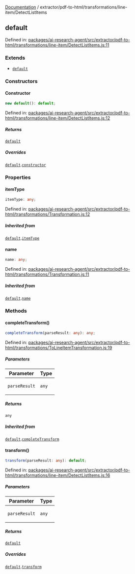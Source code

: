 [Documentation](../../../../modules.md) / extractor/pdf-to-html/transformations/line-item/DetectListItems

## default

Defined in: [packages/ai-research-agent/src/extractor/pdf-to-html/transformations/line-item/DetectListItems.js:11](https://github.com/vtempest/ai-research-agent/tree/master/packages/ai-research-agent/src/extractor/pdf-to-html/transformations/line-item/DetectListItems.js#L11)

### Extends

- [`default`](../ToLineItemTransformation.md#default)

### Constructors

#### Constructor

```ts
new default(): default;
```

Defined in: [packages/ai-research-agent/src/extractor/pdf-to-html/transformations/line-item/DetectListItems.js:12](https://github.com/vtempest/ai-research-agent/tree/master/packages/ai-research-agent/src/extractor/pdf-to-html/transformations/line-item/DetectListItems.js#L12)

##### Returns

[`default`](#default)

##### Overrides

[`default`](../ToLineItemTransformation.md#default).[`constructor`](../ToLineItemTransformation.md#default#constructor)

### Properties

#### itemType

```ts
itemType: any;
```

Defined in: [packages/ai-research-agent/src/extractor/pdf-to-html/transformations/Transformation.js:12](https://github.com/vtempest/ai-research-agent/tree/master/packages/ai-research-agent/src/extractor/pdf-to-html/transformations/Transformation.js#L12)

##### Inherited from

[`default`](../ToLineItemTransformation.md#default).[`itemType`](../ToLineItemTransformation.md#default#itemtype)

#### name

```ts
name: any;
```

Defined in: [packages/ai-research-agent/src/extractor/pdf-to-html/transformations/Transformation.js:11](https://github.com/vtempest/ai-research-agent/tree/master/packages/ai-research-agent/src/extractor/pdf-to-html/transformations/Transformation.js#L11)

##### Inherited from

[`default`](../ToLineItemTransformation.md#default).[`name`](../ToLineItemTransformation.md#default#name)

### Methods

#### completeTransform()

```ts
completeTransform(parseResult: any): any;
```

Defined in: [packages/ai-research-agent/src/extractor/pdf-to-html/transformations/ToLineItemTransformation.js:19](https://github.com/vtempest/ai-research-agent/tree/master/packages/ai-research-agent/src/extractor/pdf-to-html/transformations/ToLineItemTransformation.js#L19)

##### Parameters

<table>
<thead>
<tr>
<th>Parameter</th>
<th>Type</th>
</tr>
</thead>
<tbody>
<tr>
<td>

`parseResult`

</td>
<td>

`any`

</td>
</tr>
</tbody>
</table>

##### Returns

`any`

##### Inherited from

[`default`](../ToLineItemTransformation.md#default).[`completeTransform`](../ToLineItemTransformation.md#default#completetransform)

#### transform()

```ts
transform(parseResult: any): default;
```

Defined in: [packages/ai-research-agent/src/extractor/pdf-to-html/transformations/line-item/DetectListItems.js:16](https://github.com/vtempest/ai-research-agent/tree/master/packages/ai-research-agent/src/extractor/pdf-to-html/transformations/line-item/DetectListItems.js#L16)

##### Parameters

<table>
<thead>
<tr>
<th>Parameter</th>
<th>Type</th>
</tr>
</thead>
<tbody>
<tr>
<td>

`parseResult`

</td>
<td>

`any`

</td>
</tr>
</tbody>
</table>

##### Returns

[`default`](../../models/ParseResult.md#default)

##### Overrides

[`default`](../ToLineItemTransformation.md#default).[`transform`](../ToLineItemTransformation.md#default#transform)
